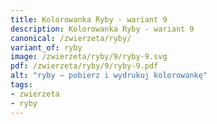 ```yaml
---
title: Kolorowanka Ryby - wariant 9
description: Kolorowanka Ryby - wariant 9
canonical: /zwierzeta/ryby/
variant_of: ryby
image: /zwierzeta/ryby/9/ryby-9.svg
pdf: /zwierzeta/ryby/9/ryby-9.pdf
alt: "ryby – pobierz i wydrukuj kolorowankę"
tags:
- zwierzeta
- ryby
---
```

